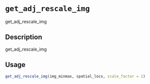# `get_adj_rescale_img`

get_adj_rescale_img


## Description

get_adj_rescale_img


## Usage

```r
get_adj_rescale_img(img_minmax, spatial_locs, scale_factor = 1)
```


